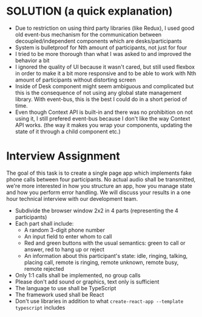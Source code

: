 # SOLUTION (a quick explanation)

- Due to restriction on using third party libraries (like Redux), I used good old event-bus mechanism for the communication between decoupled/independent components which are desks/participants
- System is bulletproof for Nth amount of participants, not just for four
- I tried to be more thorough than what I was asked to and improved the behavior a bit
- I ignored the quality of UI because it wasn't cared, but still used flexbox in order to make it a bit more responsive and to be able to work with Nth amount of participants without distorting screen
- Inside of Desk component might seem ambiguous and complicated but this is the consequence of not using any global state management library. With event-bus, this is the best I could do in a short period of time.
- Even though Context API is built-in and there was no prohibition on not using it, I still prefered event-bus because I don't like the way Context API works. (the way it makes you wrap your components, updating the state of it through a child component etc.)




# Interview Assignment

The goal of this task is to create a single page app which implements fake phone calls between four participants. No actual audio shall be transmitted, we're more interested in how you structure an app, how you manage state and how you perform error handling. We will discuss your results in a one hour technical interview with our development team.

* Subdivide the browser window 2x2 in 4 parts (representing the 4 participants)
* Each part shall include:
  * A random 3-digit phone number
  * An input field to enter whom to call
  * Red and green buttons with the usual semantics: green to call or answer, red to hang up or reject
  * An information about this participant's state: idle, ringing, talking, placing call, remote is ringing, remote unknown, remote busy, remote rejected
* Only 1:1 calls shall be implemented, no group calls
* Please don't add sound or graphics, text only is sufficient
* The language to use shall be TypeScript
* The framework used shall be React
* Don't use libraries in addition to what `create-react-app --template typescript` includes

